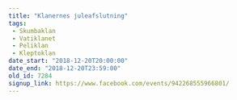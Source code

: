 ```yaml
---
title: "Klanernes juleafslutning"
tags:
 - Skumbaklan
 - Vatiklanet
 - Peliklan
 - Kleptoklan
date_start: "2018-12-20T20:00:00"
date_end: "2018-12-20T23:59:00"
old_id: 7284
signup_link: https://www.facebook.com/events/942268555966801/
---
```

